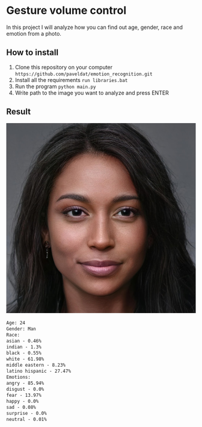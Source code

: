 # Gesture volume control
In this project I will analyze how you can find out age, gender, race and emotion from a photo.

## How to install
1. Clone this repository on your computer
`https://github.com/paveldat/emotion_recognition.git`
2. Install all the requirements
`run libraries.bat`
3. Run the program
`python main.py`
4. Write path to the image you want to analyze and press ENTER

## Result
<img src="https://github.com/paveldat/emotion_recognition/blob/main/img/1.jpg">

```
Age: 24
Gender: Man
Race:
asian - 0.46%
indian - 1.3%
black - 0.55%
white - 61.98%
middle eastern - 8.23%
latino hispanic - 27.47%
Emotions:
angry - 85.94%
disgust - 0.0%
fear - 13.97%
happy - 0.0%
sad - 0.08%
surprise - 0.0%
neutral - 0.01%
```